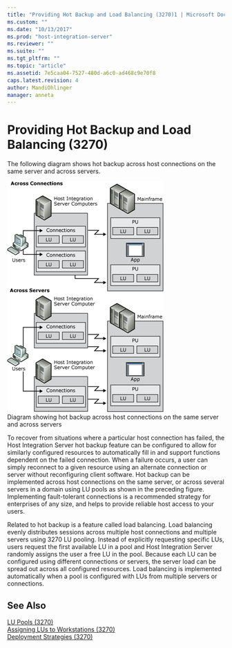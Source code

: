 ```yaml
---
title: "Providing Hot Backup and Load Balancing (3270)1 | Microsoft Docs"
ms.custom: ""
ms.date: "10/13/2017"
ms.prod: "host-integration-server"
ms.reviewer: ""
ms.suite: ""
ms.tgt_pltfrm: ""
ms.topic: "article"
ms.assetid: 7e5caa04-7527-480d-a6c0-ad468c9e70f8
caps.latest.revision: 4
author: MandiOhlinger
manager: anneta
---
```

# Providing Hot Backup and Load Balancing (3270)
The following diagram shows hot backup across host connections on the same server and across servers.  
  
 ![](../core/media/pln03.gif "pln03")  
Diagram showing hot backup across host connections on the same server and across servers  
  
 To recover from situations where a particular host connection has failed, the Host Integration Server hot backup feature can be configured to allow for similarly configured resources to automatically fill in and support functions dependent on the failed connection. When a failure occurs, a user can simply reconnect to a given resource using an alternate connection or server without reconfiguring client software. Hot backup can be implemented across host connections on the same server, or across several servers in a domain using LU pools as shown in the preceding figure. Implementing fault-tolerant connections is a recommended strategy for enterprises of any size, and helps to provide reliable host access to your users.  
  
 Related to hot backup is a feature called load balancing. Load balancing evenly distributes sessions across multiple host connections and multiple servers using 3270 LU pooling. Instead of explicitly requesting specific LUs, users request the first available LU in a pool and Host Integration Server randomly assigns the user a free LU in the pool. Because each LU can be configured using different connections or servers, the server load can be spread out across all configured resources. Load balancing is implemented automatically when a pool is configured with LUs from multiple servers or connections.  
  
## See Also  
 [LU Pools (3270)](../core/lu-pools-3270.md)   
 [Assigning LUs to Workstations (3270)](../core/assigning-lus-to-workstations-3270.md)   
 [Deployment Strategies (3270)](../core/deployment-strategies-3270.md)